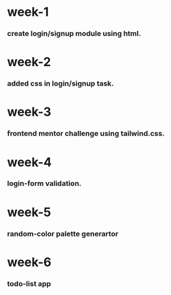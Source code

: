 # week-1

### create login/signup module using html.

# week-2

### added css in login/signup task.
# week-3

### frontend mentor challenge using tailwind.css.

# week-4

### login-form validation.

# week-5

### random-color palette generartor

# week-6

### todo-list app


